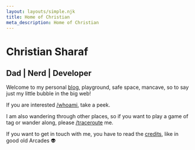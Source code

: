 ```yaml
---
layout: layouts/simple.njk
title: Home of Christian
meta_description: Home of Christian
---
```

# Christian Sharaf
## Dad | Nerd | Developer

Welcome to my personal <a href="/blog">blog</a>, playground, safe space, mancave, so to say just my little bubble in the big web!

If you are interested <a href="/whoami">/whoami</a>, take a peek. 

I am also wandering through other places, so if you want to play a game of tag or wander along, please <a href="/traceroute">/traceroute</a> me.

If you want to get in touch with me, you have to read the <a href="/credits">credits</a>, like in good old Arcades 👽

